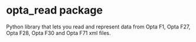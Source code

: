 # opta_read package
Python library that lets you read and represent data from Opta F1, Opta F27, Opta F28, Opta F30 and Opta F71 xml files.